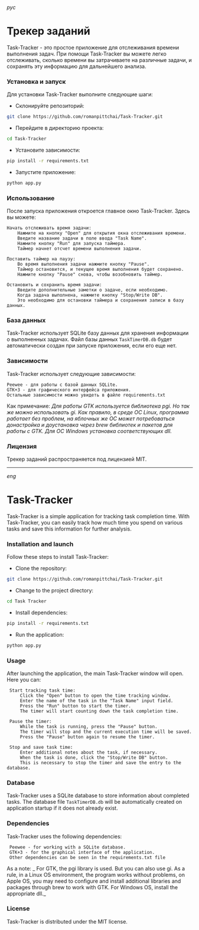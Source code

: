 _рус_

# Трекер заданий

Task-Tracker - это простое приложение для отслеживания времени выполнения задач. При помощи Task-Tracker вы можете легко отслеживать, сколько времени вы затрачиваете на различные задачи, и сохранять эту информацию для дальнейшего анализа.

### Установка и запуск

Для установки Task-Tracker выполните следующие шаги:

- Склонируйте репозиторий:

```bash
git clone https://github.com/romanpittchai/Task-Tracker.git
```

- Перейдите в директорию проекта:

```bash
cd Task-Tracker
```

- Установите зависимости:

```bash
pip install -r requirements.txt
```

- Запустите приложение:

```bash
python app.py
```

### Использование

После запуска приложения откроется главное окно Task-Tracker. Здесь вы можете:

    Начать отслеживать время задачи:
        Нажмите на кнопку "Open" для открытия окна отслеживания времени.
        Введите название задачи в поле ввода "Task Name".
        Нажмите кнопку "Run" для запуска таймера.
        Таймер начнет отсчет времени выполнения задачи.

    Поставить таймер на паузу:
        Во время выполнения задачи нажмите кнопку "Pause".
        Таймер остановится, и текущее время выполнения будет сохранено.
        Нажмите кнопку "Pause" снова, чтобы возобновить таймер.

    Остановить и сохранить время задачи:
        Введите дополнительные заметки о задаче, если необходимо.
        Когда задача выполнена, нажмите кнопку "Stop/Write DB".
        Это необходимо для остановки таймера и сохранения записи в базу данных.

### База данных

Task-Tracker использует SQLite базу данных для хранения информации о выполненных задачах. Файл базы данных `TaskTimerDB.db` будет автоматически создан при запуске приложения, если его еще нет.

### Зависимости

Task-Tracker использует следующие зависимости:

    Peewee - для работы с базой данных SQLite.
    GTK+3 - для графического интерфейса приложения.
    Остальные зависимости можно увидеть в файле requirements.txt

Как примечание: _Для работы GTK используется библиотека pgi. Но так же можно использовать gi. Как правило, в среде ОС Linux, программа работает без проблем, на яблочных же ОС может потребоваться донастройка и доустановка через brew библиотек и пакетов для работы с GTK. Для ОС Windows установка соответствующих dll._

### Лицензия

Трекер заданий распространяется под лицензией MIT. 

------------------

_eng_

# Task-Tracker

Task-Tracker is a simple application for tracking task completion time. With Task-Tracker, you can easily track how much time you spend on various tasks and save this information for further analysis.

### Installation and launch

Follow these steps to install Task-Tracker:

- Clone the repository:

```bash
git clone https://github.com/romanpittchai/Task-Tracker.git
```

- Change to the project directory:

```bash
cd Task Tracker
```

- Install dependencies:

```bash
pip install -r requirements.txt
```

- Run the application:

```bash
python app.py
```

### Usage

After launching the application, the main Task-Tracker window will open. Here you can:

     Start tracking task time:
         Click the "Open" button to open the time tracking window.
         Enter the name of the task in the "Task Name" input field.
         Press the "Run" button to start the timer.
         The timer will start counting down the task completion time.

     Pause the timer:
         While the task is running, press the "Pause" button.
         The timer will stop and the current execution time will be saved.
         Press the "Pause" button again to resume the timer.

     Stop and save task time:
         Enter additional notes about the task, if necessary.
         When the task is done, click the "Stop/Write DB" button.
         This is necessary to stop the timer and save the entry to the database.

### Database

Task-Tracker uses a SQLite database to store information about completed tasks. The database file `TaskTimerDB.db` will be automatically created on application startup if it does not already exist.

### Dependencies

Task-Tracker uses the following dependencies:

     Peewee - for working with a SQLite database.
     GTK+3 - for the graphical interface of the application.
     Other dependencies can be seen in the requirements.txt file

As a note: _ For GTK, the pgi library is used. But you can also use gi. As a rule, in a Linux OS environment, the program works without problems, on Apple OS, you may need to configure and install additional libraries and packages through brew to work with GTK. For Windows OS, install the appropriate dll._
### License

Task-Tracker is distributed under the MIT license.
